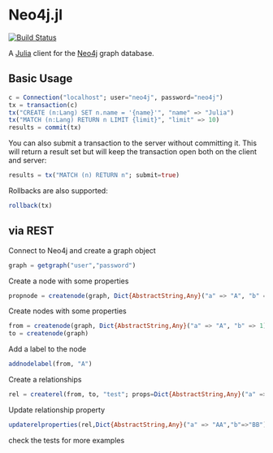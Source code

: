 # Neo4j.jl

[![Build Status](https://travis-ci.org/glesica/Neo4j.jl.png)](https://travis-ci.org/glesica/Neo4j.jl)

A [Julia](http://julialang.org) client for the [Neo4j](http://neo4j.org) graph
database.

## Basic Usage

```julia
c = Connection("localhost"; user="neo4j", password="neo4j")
tx = transaction(c)
tx("CREATE (n:Lang) SET n.name = '{name}'", "name" => "Julia")
tx("MATCH (n:Lang) RETURN n LIMIT {limit}", "limit" => 10)
results = commit(tx)
```

You can also submit a transaction to the server without committing it. This
will return a result set but will keep the transaction open both on the client
and server:

```julia
results = tx("MATCH (n) RETURN n"; submit=true)
```

Rollbacks are also supported:

```julia
rollback(tx)
```

## via REST

 Connect to Neo4j and create a graph object
```julia
graph = getgraph("user","password")
```
Create a node with some properties
```julia
propnode = createnode(graph, Dict{AbstractString,Any}("a" => "A", "b" => 1))
```
Create nodes with some properties
```julia
from = createnode(graph, Dict{AbstractString,Any}("a" => "A", "b" => 1))
to = createnode(graph)
```
Add a label to the node
```julia
addnodelabel(from, "A")
```
Create a relationships
```julia
rel = createrel(from, to, "test"; props=Dict{AbstractString,Any}("a" => "A", "b" => 1))
```
Update relationship property
```julia
updaterelproperties(rel,Dict{AbstractString,Any}("a" => "AA","b"=>"BB"))
```

check the tests for more examples
